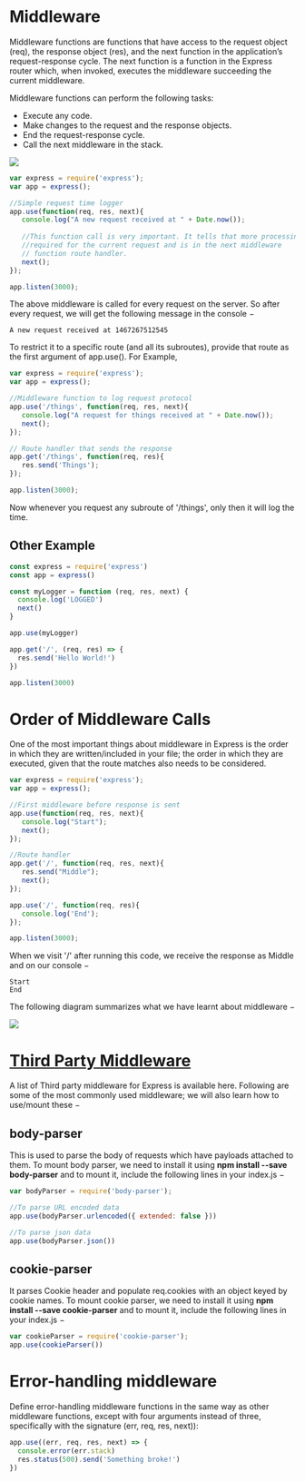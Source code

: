 # Middleware

Middleware functions are functions that have access to the request object (req), the response object (res), and the next function in the application’s request-response cycle. The next function is a function in the Express router which, when invoked, executes the middleware succeeding the current middleware.

Middleware functions can perform the following tasks:

- Execute any code.
- Make changes to the request and the response objects.
- End the request-response cycle.
- Call the next middleware in the stack.

![](https://i.imgur.com/xYI2Mgb.png)

```javascript
var express = require('express');
var app = express();

//Simple request time logger
app.use(function(req, res, next){
   console.log("A new request received at " + Date.now());
   
   //This function call is very important. It tells that more processing is
   //required for the current request and is in the next middleware
   // function route handler.
   next();
});

app.listen(3000);
```

The above middleware is called for every request on the server. So after every request, we will get the following message in the console −
```
A new request received at 1467267512545
```

To restrict it to a specific route (and all its subroutes), provide that route as the first argument of app.use(). For Example,

```javascript
var express = require('express');
var app = express();

//Middleware function to log request protocol
app.use('/things', function(req, res, next){
   console.log("A request for things received at " + Date.now());
   next();
});

// Route handler that sends the response
app.get('/things', function(req, res){
   res.send('Things');
});

app.listen(3000);
```

Now whenever you request any subroute of '/things', only then it will log the time.

## Other Example
```javascript
const express = require('express')
const app = express()

const myLogger = function (req, res, next) {
  console.log('LOGGED')
  next()
}

app.use(myLogger)

app.get('/', (req, res) => {
  res.send('Hello World!')
})

app.listen(3000)
```


# Order of Middleware Calls

One of the most important things about middleware in Express is the order in which they are written/included in your file; the order in which they are executed, given that the route matches also needs to be considered.

```javascript
var express = require('express');
var app = express();

//First middleware before response is sent
app.use(function(req, res, next){
   console.log("Start");
   next();
});

//Route handler
app.get('/', function(req, res, next){
   res.send("Middle");
   next();
});

app.use('/', function(req, res){
   console.log('End');
});

app.listen(3000);
```

When we visit '/' after running this code, we receive the response as Middle and on our console −

```
Start
End
```

The following diagram summarizes what we have learnt about middleware −

![](https://www.tutorialspoint.com/expressjs/images/middleware_desc.jpg)


# [Third Party Middleware](https://expressjs.com/en/resources/middleware.html)

A list of Third party middleware for Express is available here. Following are some of the most commonly used middleware; we will also learn how to use/mount these −


## body-parser

This is used to parse the body of requests which have payloads attached to them. To mount body parser, we need to install it using **npm install --save body-parser** and to mount it, include the following lines in your index.js −

```javascript
var bodyParser = require('body-parser');

//To parse URL encoded data
app.use(bodyParser.urlencoded({ extended: false }))

//To parse json data
app.use(bodyParser.json())
```

## cookie-parser

It parses Cookie header and populate req.cookies with an object keyed by cookie names. To mount cookie parser, we need to install it using **npm install --save cookie-parser** and to mount it, include the following lines in your index.js −

```javascript
var cookieParser = require('cookie-parser');
app.use(cookieParser())
```

# Error-handling middleware

Define error-handling middleware functions in the same way as other middleware functions, except with four arguments instead of three, specifically with the signature (err, req, res, next)):

```javascript
app.use((err, req, res, next) => {
  console.error(err.stack)
  res.status(500).send('Something broke!')
})
```

